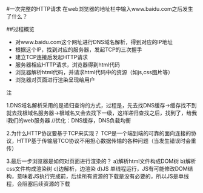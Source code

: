 #一次完整的HTTP请求
在web浏览器的地址栏中输入www.baidu.com之后发生了什么？

##过程概览
* 对www.baidu.com这个网址进行DNS域名解析，得到对应的IP地址
* 根据这个IP，找到对应的服务器，发起TCP的三次握手
* 建立TCP连接后发起HTTP请求
* 服务器相应HTTP请求，浏览器得到html代码
* 浏览器解析html代码，并请求html代码中的资源（如js,css图片等）
* 浏览器对页面进行渲染呈现给用户

注

1.DNS域名解析采用的是递归查询的方式，过程是，先去找DNS缓存->缓存找不到就去找根域名服务器->根域名又会去找下一级，这样递归查找之后，找到了，给我i我们的web服务器
//优化：DNS缓存，DNS负载均衡

2.为什么HTTP协议要基于TCP来实现？ TCP是一个端到端的可靠的面向连接的协议，HTTP基于传输层TCO协议不用担心数据传输的各种问题（当发生错误时会重传）

3.最后一步浏览器是如何对页面进行渲染的？ a)解析html文件构成DOM树 b)解析css文件构成渲染树 c)边解析，边渲染 d)JS  单线程运行，JS有可能修改DOM结构，意味着JS执行完成前，后续所有资源的下载是没有必要的，所以JS是单线程，会阻塞后续资源的下载